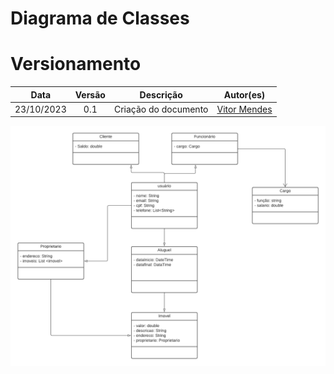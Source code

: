 # Diagrama de Classes
# Versionamento
| Data | Versão | Descrição | Autor(es) |
|:----:|:------:|:---------:|:---------:|
| 23/10/2023 | 0.1 | Criação do documento | [Vitor Mendes]() |





<p aling = "center">
  <img width = "700" heigth= "700"  src="./img/Imobiliaria-diagrama.png">
</p>
